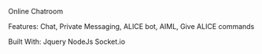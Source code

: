 Online Chatroom 

Features:
Chat, Private Messaging, ALICE bot, AIML, Give ALICE commands

Built With:
Jquery 
NodeJs
Socket.io
